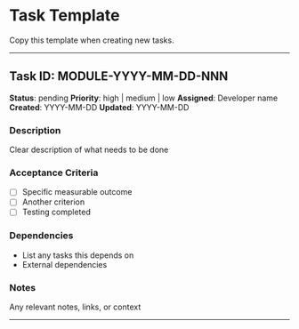 # Task Template

Copy this template when creating new tasks.

---

## Task ID: MODULE-YYYY-MM-DD-NNN
**Status**: pending
**Priority**: high | medium | low
**Assigned**: Developer name
**Created**: YYYY-MM-DD
**Updated**: YYYY-MM-DD

### Description
Clear description of what needs to be done

### Acceptance Criteria
- [ ] Specific measurable outcome
- [ ] Another criterion
- [ ] Testing completed

### Dependencies
- List any tasks this depends on
- External dependencies

### Notes
Any relevant notes, links, or context

---
